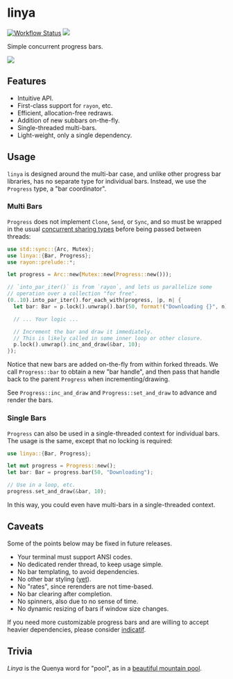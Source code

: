 # linya

[![Workflow Status](https://github.com/fosskers/linya/workflows/Tests/badge.svg)](https://github.com/fosskers/linya/actions?query=workflow%3A%22Tests%22)
[![](https://img.shields.io/crates/v/linya.svg)](https://crates.io/crates/linya)

Simple concurrent progress bars.

![](https://github.com/fosskers/linya/blob/master/screenshots/multi.gif?raw=true)

## Features

- Intuitive API.
- First-class support for `rayon`, etc.
- Efficient, allocation-free redraws.
- Addition of new subbars on-the-fly.
- Single-threaded multi-bars.
- Light-weight, only a single dependency.

## Usage

`linya` is designed around the multi-bar case, and unlike other progress bar
libraries, has no separate type for individual bars. Instead, we use the
`Progress` type, a "bar coordinator".

### Multi Bars

`Progress` does not implement `Clone`, `Send`, or `Sync`, and so must be wrapped
in the usual [concurrent sharing types][arcmutex] before being passed between
threads:

```rust
use std::sync::{Arc, Mutex};
use linya::{Bar, Progress};
use rayon::prelude::*;

let progress = Arc::new(Mutex::new(Progress::new()));

// `into_par_iter()` is from `rayon`, and lets us parallelize some
// operation over a collection "for free".
(0..10).into_par_iter().for_each_with(progress, |p, n| {
  let bar: Bar = p.lock().unwrap().bar(50, format!("Downloading {}", n));

  // ... Your logic ...

  // Increment the bar and draw it immediately.
  // This is likely called in some inner loop or other closure.
  p.lock().unwrap().inc_and_draw(&bar, 10);
});
```

Notice that new bars are added on-the-fly from within forked threads. We
call `Progress::bar` to obtain a new "bar handle", and then pass that
handle back to the parent `Progress` when incrementing/drawing.

See `Progress::inc_and_draw` and `Progress::set_and_draw` to advance and
render the bars.

### Single Bars

`Progress` can also be used in a single-threaded context for individual
bars. The usage is the same, except that no locking is required:

```rust
use linya::{Bar, Progress};

let mut progress = Progress::new();
let bar: Bar = progress.bar(50, "Downloading");

// Use in a loop, etc.
progress.set_and_draw(&bar, 10);
```

In this way, you could even have multi-bars in a single-threaded context.

## Caveats

Some of the points below may be fixed in future releases.

- Your terminal must support ANSI codes.
- No dedicated render thread, to keep usage simple.
- No bar templating, to avoid dependencies.
- No other bar styling ([yet]).
- No "rates", since rerenders are not time-based.
- No bar clearing after completion.
- No spinners, also due to no sense of time.
- No dynamic resizing of bars if window size changes.

If you need more customizable progress bars and are willing to accept
heavier dependencies, please consider [indicatif].

## Trivia

*Linya* is the Quenya word for "pool", as in a [beautiful mountain pool][mirrormere].

[mirrormere]: https://www.tednasmith.com/tolkien/durins-crown-and-the-mirrormere/
[arcmutex]: https://doc.rust-lang.org/stable/book/ch16-03-shared-state.html?#atomic-reference-counting-with-arct
[yet]: https://internals.rust-lang.org/t/fmt-dynamic-fill-character/13609
[indicatif]: https://lib.rs/crates/indicatif
